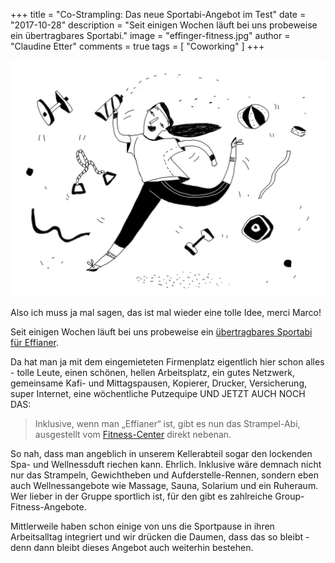 +++
title = "Co-Strampling: Das neue Sportabi-Angebot im Test"
date = "2017-10-28"
description = "Seit einigen Wochen läuft bei uns probeweise ein übertragbares Sportabi."
image = "effinger-fitness.jpg"
author = "Claudine Etter"
comments = true
tags = [ "Coworking" ]
+++

![Effinger Fitness Abo](effinger-fitness.jpg)

Also ich muss ja mal sagen, das ist mal wieder eine tolle Idee, merci Marco!

Seit einigen Wochen läuft bei uns probeweise ein [übertragbares Sportabi für Effianer](/coworking/#preise).

Da hat man ja mit dem eingemieteten Firmenplatz eigentlich hier schon alles - tolle Leute, einen schönen, hellen Arbeitsplatz, ein gutes Netzwerk, gemeinsame Kafi- und Mittagspausen, Kopierer, Drucker, Versicherung, super Internet, eine wöchentliche Putzequipe UND JETZT AUCH NOCH DAS: 

> Inklusive, wenn man „Effianer“ ist, gibt es nun das Strampel-Abi, ausgestellt vom [Fitness-Center](http://www.fitness-plus.ch/) direkt nebenan. 

So nah, dass man angeblich in unserem Kellerabteil sogar den lockenden Spa- und Wellnessduft riechen kann. Ehrlich. Inklusive wäre demnach nicht nur das Strampeln, Gewichtheben und Aufderstelle-Rennen, sondern eben auch Wellnessangebote wie Massage, Sauna, Solarium und ein Ruheraum. Wer lieber in der Gruppe sportlich ist, für den gibt es zahlreiche Group-Fitness-Angebote. 

Mittlerweile haben schon einige von uns die Sportpause in ihren Arbeitsalltag integriert und wir drücken die Daumen, dass das so bleibt - denn dann bleibt dieses Angebot auch weiterhin bestehen.
